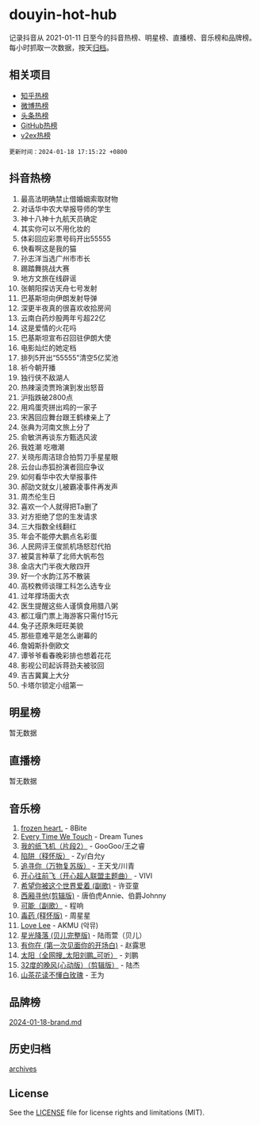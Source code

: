 # douyin-hot-hub

记录抖音从 2021-01-11 日至今的抖音热榜、明星榜、直播榜、音乐榜和品牌榜。每小时抓取一次数据，按天[归档](archives)。

## 相关项目

- [知乎热榜](https://github.com/lonnyzhang423/zhihu-hot-hub)
- [微博热榜](https://github.com/lonnyzhang423/weibo-hot-hub)
- [头条热榜](https://github.com/lonnyzhang423/toutiao-hot-hub)
- [GitHub热榜](https://github.com/lonnyzhang423/github-hot-hub)
- [v2ex热榜](https://github.com/lonnyzhang423/v2ex-hot-hub)


`更新时间：2024-01-18 17:15:22 +0800`

## 抖音热榜

1. 最高法明确禁止借婚姻索取财物
1. 对话华中农大举报导师的学生
1. 神十八神十九航天员确定
1. 其实你可以不用化妆的
1. 体彩回应彩票号码开出55555
1. 快看啊这是我的猫
1. 孙志洋当选广州市市长
1. 踢踏舞挑战大赛
1. 地方文旅在线辟谣
1. 张朝阳探访天舟七号发射
1. 巴基斯坦向伊朗发射导弹
1. 深更半夜真的很喜欢收拾房间
1. 云南白药炒股两年亏超22亿
1. 这是爱情的火花吗
1. 巴基斯坦宣布召回驻伊朗大使
1. 电影灿烂的她定档
1. 排列5开出“55555”清空5亿奖池
1. 祈今朝开播
1. 独行侠不敌湖人
1. 热辣滚烫贾玲演到发出怒音
1. 沪指跌破2800点
1. 用鸡蛋壳拼出鸡的一家子
1. 宋茜回应舞台跟王鹤棣亲上了
1. 张典为河南文旅上分了
1. 俞敏洪再谈东方甄选风波
1. 我姓潮 吃嗷潮
1. 关晓彤周洁琼合拍剪刀手星星眼
1. 云台山赤狐扮演者回应争议
1. 如何看华中农大举报事件
1. 郝劭文就女儿被霸凌事件再发声
1. 周杰伦生日
1. 喜欢一个人就得把Ta删了
1. 对方拒绝了您的生发请求
1. 三大指数全线翻红
1. 年会不能停大鹏点名彩蛋
1. 人民网评王俊凯机场怒怼代拍
1. 被莫言种草了北师大帆布包
1. 金店大门半夜大敞四开
1. 好一个水韵江苏不散装
1. 高校教师谈理工科怎么选专业
1. 过年撑场面大衣
1. 医生提醒这些人谨慎食用腊八粥
1. 都江堰门票上海游客只需付15元
1. 兔子还原朱旺旺美貌
1. 那些意难平是怎么谢幕的
1. 詹姆斯扑倒欧文
1. 谭爷爷看春晚彩排也想着花花
1. 影视公司起诉蒋劲夫被驳回
1. 吉吉冀冀上大分
1. 卡塔尔锁定小组第一

## 明星榜

暂无数据

## 直播榜

暂无数据

## 音乐榜

1. [frozen heart.](https://sf86-cdn-tos.douyinstatic.com/obj/tos-cn-ve-2774/oIIWJfyjIACZA9zQMtnJ6hQQhFC4vhCupoRBsO) - 8Bite
1. [Every Time We Touch](https://sf86-cdn-tos.douyinstatic.com/obj/tos-cn-ve-2774/ogN6lUKQeBBfEVhIOMikG1CcJjugxk1tztZyhP) - Dream Tunes
1. [我的纸飞机（片段2）](https://sf3-cdn-tos.douyinstatic.com/obj/tos-cn-ve-2774/oM2ZrKcg2CD5AeRB2gkeXOFB1IxAGJdZPazYHf) - GooGoo/王之睿
1. [陷阱（释怀版）](https://sf86-cdn-tos.douyinstatic.com/obj/tos-cn-ve-2774/oE8C21LeZrzKLDFfQYgMzx4GAIHageG5IzayY7) - Zy/白允y
1. [追寻你（万物复苏版）](https://sf86-cdn-tos.douyinstatic.com/obj/tos-cn-ve-2774/oYeAZJsbjIDit9APmBg8u6uDUQnHmoCf3gbo74) - 王天戈/川青
1. [开心往前飞（开心超人联盟主题曲）](https://sf86-cdn-tos.douyinstatic.com/obj/tos-cn-ve-2774/9d8fb7c82cf1421fb93a9fe925275e0a) - VIVI
1. [希望你被这个世界爱着 (副歌)](https://sf86-cdn-tos.douyinstatic.com/obj/tos-cn-ve-2774/oUHCmWQfZlE3QQBKBeD8rCFLpJzPgCpImhsxMt) - 许亚童
1. [西厢寻他(剪辑版)](https://sf3-cdn-tos.douyinstatic.com/obj/tos-cn-ve-2774/oUsAVfAQKlRNxEv5qxvIB8o5qmIWUcXbzJKJhw) - 唐伯虎Annie、伯爵Johnny
1. [可能（副歌）](https://sf86-cdn-tos.douyinstatic.com/obj/tos-cn-ve-2774/cde1731888894259b333569393c2fb51) - 程响
1. [毒药 (释怀版)](https://sf86-cdn-tos.douyinstatic.com/obj/tos-cn-ve-2774/oYILMEAzspdZBIzy4frJNB8ZHPHWAhiwowd4Ad) - 周星星
1. [Love Lee](https://sf3-cdn-tos.douyinstatic.com/obj/tos-cn-ve-2774/o05GbkJGbCBTdDnMtB0fwOYgkeZp23vrWQDQBS) - AKMU (악뮤)
1. [星光降落 (贝儿完整版)](https://sf86-cdn-tos.douyinstatic.com/obj/tos-cn-ve-2774/okwB9hAwyAtsFFkFBzAX1hOOfQuIoMNs0W2Mwr) - 陆雨萱（贝儿）
1. [有你在 (第一次见面你的开场白)](https://sf3-cdn-tos.douyinstatic.com/obj/tos-cn-ve-2774/oAthrQ3ClJBfI57uBoFEgNDYtNCZ0TSYQQfxQ0) - 赵露思
1. [太阳（全网搜_太阳刘鹏_可听）](https://sf3-cdn-tos.douyinstatic.com/obj/tos-cn-ve-2774/ogWbyIQnlBFImVbeDocRdCIYtBHlbJXgfZMvgz) - 刘鹏
1. [32度的晚风(心动版）（剪辑版）](https://sf86-cdn-tos.douyinstatic.com/obj/tos-cn-ve-2774/owNyabsyWdzUulxhoJfK8IBXgp0UMQAHpvGh2B) - 陆杰
1. [山茶花读不懂白玫瑰](https://sf86-cdn-tos.douyinstatic.com/obj/tos-cn-ve-2774/osfn8B7DktrRHEPJgPCfDbw7QDQEkwC16BxZg9) - 王为

## 品牌榜

[2024-01-18-brand.md](archives/2024-01-18-brand.md)

## 历史归档

[archives](archives)

## License

See the [LICENSE](LICENSE) file for license rights and limitations (MIT).
